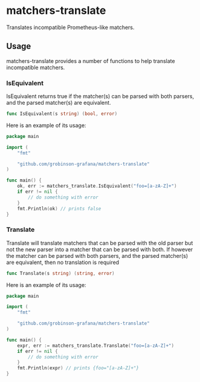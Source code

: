 # matchers-translate

Translates incompatible Prometheus-like matchers.

## Usage

matchers-translate provides a number of functions to help translate incompatible matchers.

### IsEquivalent

IsEquivalent returns true if the matcher(s) can be parsed with both parsers, and the parsed matcher(s) are equivalent.

```go
func IsEquivalent(s string) (bool, error) 
```

Here is an example of its usage:

```go
package main

import (
	"fmt"

	"github.com/grobinson-grafana/matchers-translate"
)

func main() {
	ok, err := matchers_translate.IsEquivalent("foo=[a-zA-Z]+")
	if err != nil {
		// do something with error
	}
	fmt.Println(ok) // prints false
}
```

### Translate

Translate will translate matchers that can be parsed with the old parser but not the new parser into a matcher that can be parsed with both. If however the matcher can be parsed with both parsers, and the parsed matcher(s) are equivalent, then no translation is required

```go
func Translate(s string) (string, error)
```

Here is an example of its usage:

```go
package main

import (
	"fmt"

	"github.com/grobinson-grafana/matchers-translate"
)

func main() {
	expr, err := matchers_translate.Translate("foo=[a-zA-Z]+")
	if err != nil {
		// do something with error
	}
	fmt.Println(expr) // prints {foo="[a-zA-Z]+"}
}
```
